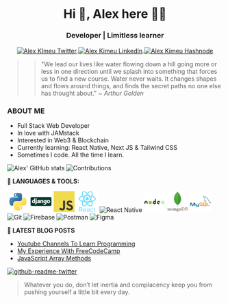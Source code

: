 <h1 align="center">Hi 👋, Alex  here 🙋‍♂️ </h1>

<h3 align="center">Developer | Limitless learner</h3>

<p align="center">
   <a href="https://twitter.com/alekskimeu" target="_blank">
        <img align="center" src="https://raw.githubusercontent.com/rahuldkjain/github-profile-readme-generator/master/src/images/icons/Social/twitter.svg" alt="Alex KImeu Twitter" height="30" width="40" />
    </a>
   <a href="https://www.linkedin.com/in/alexkimeu/" target="_blank">
    <img align="center" src="https://raw.githubusercontent.com/rahuldkjain/github-profile-readme-generator/master/src/images/icons/Social/linked-in-alt.svg" alt="Alex Kimeu LinkedIn" height="30" width="40" />
   </a>
   <a href="https://hashnode.com/@alexkimeu" target="_blank">
    <img align="center" src="https://raw.githubusercontent.com/rahuldkjain/github-profile-readme-generator/master/src/images/icons/Social/hashnode.svg" alt="Alex Kimeu Hashnode" height="30" width="40" />
   </a>
</p>

> 
> > "We lead our lives like water flowing down a hill going more or less in one direction
until we splash into something that forces us to find a new course.
Water never waits. It changes shapes and flows around things,
and finds the secret paths no one else has thought about."
~ *Arthur Golden*

<h3>ABOUT ME </h3>

- Full Stack Web Developer
- In love with JAMstack
- Interested in Web3 & Blockchain
- Currently learning: React Native, Next JS & Tailwind CSS
- Sometimes I code. All the time I learn.

<img width="470" src="https://github-readme-stats.vercel.app/api?username=alekskimeu&show_icons=true&theme=radical&count_private=true" alt="Alex' GitHub stats"/>
<img src="https://github-readme-streak-stats.herokuapp.com/?user=alekskimeu&theme=radical" alt="Contributions" width="470"/>


**💼 LANGUAGES & TOOLS:**
<p align="left">
      <img src="https://raw.githubusercontent.com/devicons/devicon/master/icons/python/python-original.svg" alt="Python" width="50" height="50"/>
      <img src="https://raw.githubusercontent.com/devicons/devicon/master/icons/django/django-original.svg" alt="Django" width="50" height="50"/> 
      <img src="https://raw.githubusercontent.com/devicons/devicon/master/icons/javascript/javascript-original.svg" alt="JavaScript" width="50" height="50"/>
      <img src="https://raw.githubusercontent.com/devicons/devicon/master/icons/react/react-original-wordmark.svg" alt="React" width="50" height="50"/>
      <img src="https://reactnative.dev/img/header_logo.svg" alt="React Native" width="50" height="50"/>
      <img src="https://raw.githubusercontent.com/devicons/devicon/master/icons/nodejs/nodejs-original-wordmark.svg" alt="Node Js" width="50" height="50"/>
      <img src="https://raw.githubusercontent.com/devicons/devicon/master/icons/mongodb/mongodb-original-wordmark.svg" alt="MongoDB" width="50" height="50"/>
      <img src="https://raw.githubusercontent.com/devicons/devicon/master/icons/mysql/mysql-original-wordmark.svg" alt="MySQL" width="50" height="50"/>
      <img src="https://www.vectorlogo.zone/logos/git-scm/git-scm-icon.svg" alt="Git" width="50" height="50"/> 
      <img src="https://www.vectorlogo.zone/logos/firebase/firebase-icon.svg" alt="Firebase" width="50" height="50"/>
      <img src="https://www.vectorlogo.zone/logos/getpostman/getpostman-icon.svg" alt="Postman" width="50" height="50"/>
      <img src="https://www.vectorlogo.zone/logos/figma/figma-icon.svg" alt="Figma" width="50" height="50"/>
</p>

**📖 LATEST BLOG POSTS**

<!-- HASHNODE:START -->
- [Youtube Channels To Learn Programming](https://byte.hashnode.dev/youtube-channels-to-learn-programming)
- [My Experience With FreeCodeCamp](https://byte.hashnode.dev/my-experience-with-freecodecamp)
- [JavaScript Array Methods](https://byte.hashnode.dev/javascript-array-methods)
<!-- HASHNODE:END -->


[![github-readme-twitter](https://github-readme-twitter.gazf.vercel.app/api?id=alekskimeu&layout=wide&theme=radical)](https://twitter.com/alekskimeu)

>Whatever you do, don’t let inertia and complacency keep
you from pushing yourself a little bit every day.


